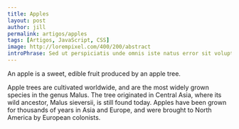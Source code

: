 ```yaml
---
title: Apples
layout: post
author: jill
permalink: artigos/apples
tags: [Artigos, JavaScript, CSS]
image: http://lorempixel.com/400/200/abstract
introPhrase: Sed ut perspiciatis unde omnis iste natus error sit voluptatem accusantium
---
```

An apple is a sweet, edible fruit produced by an apple tree.

Apple trees are cultivated worldwide, and are the most widely grown species in
the genus Malus. The tree originated in Central Asia, where its wild ancestor,
Malus sieversii, is still found today. Apples have been grown for thousands of
years in Asia and Europe, and were brought to North America by European
colonists.
